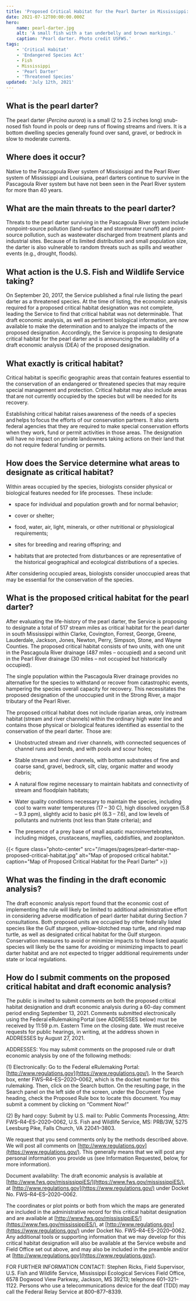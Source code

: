 ```yaml
---
title: 'Proposed Critical Habitat for the Pearl Darter in Mississippi: Frequently Asked Questions'
date: 2021-07-12T00:00:00.000Z
hero:
    name: pearl-darter.jpg
    alt: 'A small fish with a tan underbelly and brown markings.'
    caption: 'Pearl darter. Photo credit USFWS.'
tags:
    - 'Critical Habitat'
    - 'Endangered Species Act'
    - Fish
    - Mississippi
    - 'Pearl Darter'
    - 'Threatened Species'
updated: 'July 12th, 2021'
---
```


## What is the pearl darter? 

The pearl darter (_Percina aurora_) is a small (2 to 2.5 inches long) snub-nosed fish found in pools or deep runs of flowing streams and rivers.  It is a bottom dwelling species generally found over sand, gravel, or bedrock in slow to moderate currents.   

## Where does it occur?   

Native to the Pascagoula River system of Mississippi and the Pearl River system of Mississippi and Louisiana, pearl darters continue to survive in the Pascagoula River system but have not been seen in the Pearl River system for more than 40 years.  

## What are the main threats to the pearl darter? 

Threats to the pearl darter surviving in the Pascagoula River system include nonpoint-source pollution (land-surface and stormwater runoff) and point-source pollution, such as wastewater discharged from treatment plants and industrial sites.  Because of its limited distribution and small population size, the darter is also vulnerable to random threats such as spills and weather events (e.g., drought, floods). 

## What action is the U.S. Fish and Wildlife Service taking? 

On September 20, 2017, the Service published a final rule listing the pearl darter as a threatened species.  At the time of listing, the economic analysis required for a proposed critical habitat designation was not complete, leading the Service to find that critical habitat was not determinable.  That draft economic analysis, as well as pertinent biological information, are now available to make the determination and to analyze the impacts of the proposed designation.  Accordingly, the Service is proposing to designate critical habitat for the pearl darter and is announcing the availability of a draft economic analysis (DEA) of the proposed designation.

## What exactly is critical habitat?  

Critical habitat is specific geographic areas that contain features essential to the conservation of an endangered or threatened species that may require special management and protection. Critical habitat may also include areas that are not currently occupied by the species but will be needed for its recovery.  

Establishing critical habitat raises awareness of the needs of a species and helps to focus the efforts of our conservation partners.  It also alerts federal agencies that they are required to make special conservation efforts when they work, fund or permit activities in those areas.  The designation will have no impact on private landowners taking actions on their land that do not require federal funding or permits.  

## How does the Service determine what areas to designate as critical habitat?  

Within areas occupied by the species, biologists consider physical or biological features needed for life processes.  These include: 

- space for individual and population growth and for normal behavior;   

- cover or shelter;  

- food, water, air, light, minerals, or other nutritional or physiological requirements;  

- sites for breeding and rearing offspring; and  

- habitats that are protected from disturbances or are representative of the historical geographical and ecological distributions of a species. 

After considering occupied areas, biologists consider unoccupied areas that may be essential for the conservation of the species. 

## What is the proposed critical habitat for the pearl darter? 

After evaluating the life-history of the pearl darter, the Service is proposing to designate a total of 517 stream miles as critical habitat for the pearl darter in south Mississippi within Clarke, Covington, Forrest, George, Greene, Lauderdale, Jackson, Jones, Newton, Perry, Simpson, Stone, and Wayne Counties.  The proposed critical habitat consists of two units, with one unit in the Pascagoula River drainage (487 miles – occupied) and a second unit in the Pearl River drainage (30 miles – not occupied but historically occupied). 

The single population within the Pascagoula River drainage provides no alternative for the species to withstand or recover from catastrophic events, hampering the species overall capacity for recovery.  This necessitates the proposed designation of the unoccupied unit in the Strong River, a major tributary of the Pearl River. 

The proposed critical habitat does not include riparian areas, only instream habitat (stream and river channels) within the ordinary high water line and contains those physical or biological features identified as essential to the conservation of the pearl darter.  Those are: 

- Unobstructed stream and river channels, with connected sequences of channel runs and bends, and with pools and scour holes; 

- Stable stream and river channels, with bottom substrates of fine and coarse sand, gravel, bedrock, silt, clay, organic matter and woody debris; 

- A natural flow regime necessary to maintain habitats and connectivity of stream and floodplain habitats; 

- Water quality conditions necessary to maintain the species, including cool to warm water temperatures (17 – 30 C), high dissolved oxygen (5.8 – 9.3 ppm), slightly acid to basic pH (6.3 – 7.6), and low levels of pollutants and nutrients (not less than State criteria); and 

- The presence of a prey base of small aquatic macroinvertebrates, including midges, crustaceans, mayflies, caddisflies, and zooplankton.  

{{< figure class="photo-center" src="/images/pages/pearl-darter-map-proposed-critical-habitat.jpg" alt="Map of proposed critical habitat." caption="Map of Proposed Critical Habitat for the Pearl Darter" >}}

## What was the finding in the draft economic analysis? 

The draft economic analysis report found that the economic cost of implementing the rule will likely be limited to additional administrative effort in considering adverse modification of pearl darter habitat during Section 7 consultations.  Both proposed units are occupied by other federally listed species like the Gulf sturgeon, yellow-blotched map turtle, and ringed map turtle, as well as designated critical habitat for the Gulf sturgeon.  Conservation measures to avoid or minimize impacts to those listed aquatic species will likely be the same for avoiding or minimizing impacts to pearl darter habitat and are not expected to trigger additional requirements under state or local regulations.  

## How do I submit comments on the proposed critical habitat and draft economic analysis?  

The public is invited to submit comments on both the proposed critical habitat designation and draft economic analysis during a 60-day comment period ending September 13, 2021. Comments submitted electronically using the Federal eRulemaking Portal (see ADDRESSES below) must be received by 11:59 p.m. Eastern Time on the closing date.  We must receive requests for public hearings, in writing, at the address shown in ADDRESSES by August 27, 2021.   

ADDRESSES:  You may submit comments on the proposed rule or draft economic analysis by one of the following methods: 

(1)  Electronically:  Go to the Federal eRulemaking Portal: [http://www.regulations.gov](https://www.regulations.gov/).  In the Search box, enter FWS–R4–ES–2020–0062, which is the docket number for this rulemaking.  Then, click on the Search button.  On the resulting page, in the Search panel on the left side of the screen, under the Document Type heading, check the Proposed Rule box to locate this document.  You may submit a comment by clicking on “Comment Now!”  

(2)  By hard copy:  Submit by U.S. mail to:  Public Comments Processing, Attn: FWS–R4–ES–2020–0062, U.S. Fish and Wildlife Service, MS: PRB/3W, 5275 Leesburg Pike, Falls Church, VA 22041–3803. 

We request that you send comments only by the methods described above.  We will post all comments on [http://www.regulations.gov](https://www.regulations.gov/).  This generally means that we will post any personal information you provide us (see Information Requested, below, for more information).  

Document availability:  The draft economic analysis is available at [http://www.fws.gov/mississippiES/](https://www.fws.gov/mississippiES/), at [http://www.regulations.gov](https://www.regulations.gov/) under Docket No. FWS–R4–ES–2020–0062.   

The coordinates or plot points or both from which the maps are generated are included in the administrative record for this critical habitat designation and are available at [http://www.fws.gov/mississippiES/](https://www.fws.gov/mississippiES/), at [http://www.regulations.gov](https://www.regulations.gov/) under Docket No.  FWS–R4–ES–2020–0062.  Any additional tools or supporting information that we may develop for this critical habitat designation will also be available at the Service website and Field Office set out above, and may also be included in the preamble and/or at [http://www.regulations.gov](https://www.regulations.gov/). 
 
FOR FURTHER INFORMATION CONTACT:  Stephen Ricks, Field Supervisor, U.S. Fish and Wildlife Service, Mississippi Ecological Services Field Office, 6578 Dogwood View Parkway, Jackson, MS 39213; telephone 601–321–1122.  Persons who use a telecommunications device for the deaf (TDD) may call the Federal Relay Service at 800–877–8339. 

 
